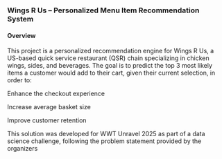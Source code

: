 ### Wings R Us – Personalized Menu Item Recommendation System
#### Overview
This project is a personalized recommendation engine for Wings R Us, a US-based quick service restaurant (QSR) chain specializing in chicken wings, sides, and beverages.
The goal is to predict the top 3 most likely items a customer would add to their cart, given their current selection, in order to:

Enhance the checkout experience

Increase average basket size

Improve customer retention

This solution was developed for WWT Unravel 2025 as part of a data science challenge, following the problem statement provided by the organizers
